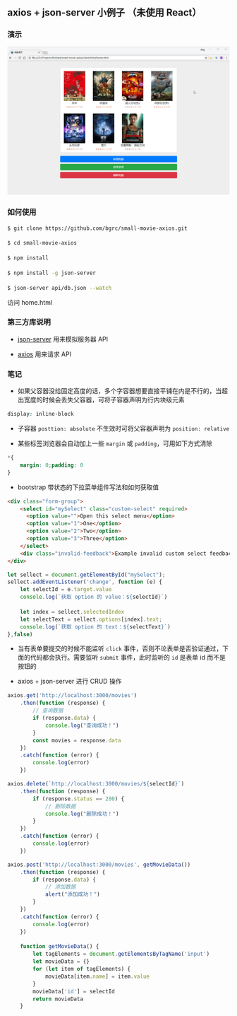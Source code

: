 ## axios + json-server 小例子 （未使用 React）

### 演示

![](./images/movie.gif)

### 如何使用

```sh
$ git clone https://github.com/bgrc/small-movie-axios.git

$ cd small-movie-axios

$ npm install

$ npm install -g json-server

$ json-server api/db.json --watch
```

访问 home.html

### 第三方库说明

- [json-server](https://github.com/typicode/json-server) 用来模拟服务器 API

- [axios](https://www.kancloud.cn/yunye/axios/234845) 用来请求 API

### 笔记

- 如果父容器没给固定高度的话，多个字容器想要直接平铺在内是不行的，当超出宽度的时候会丢失父容器，可将子容器声明为行内块级元素

```css
display: inline-block
```

- 子容器 `posttion: absolute` 不生效时可将父容器声明为 `position: relative`

- 某些标签浏览器会自动加上一些 `margin` 或 `padding`，可用如下方式清除

```css
*{
    margin: 0;padding: 0
}
```

- bootstrap 带状态的下拉菜单组件写法和如何获取值

```html
<div class="form-group">
    <select id="mySelect" class="custom-select" required>
      <option value="">Open this select menu</option>
      <option value="1">One</option>
      <option value="2">Two</option>
      <option value="3">Three</option>
    </select>
    <div class="invalid-feedback">Example invalid custom select feedback</div>
</div>
```

```js
let sellect = document.getElementById("mySelect");
sellect.addEventListener('change', function (e) {
    let selectId = e.target.value
    console.log(`获取 option 的 value：${selectId}`)

    let index = sellect.selectedIndex
    let selectText = sellect.options[index].text;
    console.log(`获取 option 的 text：${selectText}`)
},false)
```

- 当有表单要提交的时候不能监听 `click` 事件，否则不论表单是否验证通过，下面的代码都会执行。需要监听 `submit` 事件，此时监听的 `id` 是表单 id 而不是按钮的

- axios + json-server 进行 CRUD 操作

```js
axios.get('http://localhost:3000/movies')
    .then(function (response) {
        // 查询数据
        if (response.data) {
            console.log("查询成功！")
        }
        const movies = response.data
    })
    .catch(function (error) {
        console.log(error)
    })
```

```js
axios.delete(`http://localhost:3000/movies/${selectId}`)
    .then(function (response) {
        if (response.status == 200) {
            // 删除数据
            console.log("删除成功！")
        }
    })
    .catch(function (error) {
        console.log(error)
    })
```

```js
axios.post('http://localhost:3000/movies', getMovieData())
    .then(function (response) {
        if (response.data) {
            // 添加数据
            alert("添加成功！")
        }
    })
    .catch(function (error) {
        console.log(error)
    })

    function getMovieData() {
        let tagElements = document.getElementsByTagName('input')
        let movieData = {}
        for (let item of tagElements) {
            movieData[item.name] = item.value
        }
        movieData['id'] = selectId
        return movieData
    }
```
